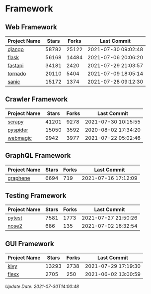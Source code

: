# Framework

## Web Framework
| Project Name | Stars | Forks | Last Commit |
| ------------ | ----- | ----- | ----------- |
| [django](https://github.com/django/django) | 58782 | 25122 | 2021-07-30 09:02:48 |
| [flask](https://github.com/pallets/flask) | 56168 | 14484 | 2021-07-06 20:06:20 |
| [fastapi](https://github.com/tiangolo/fastapi) | 34181 | 2420 | 2021-07-29 21:03:57 |
| [tornado](https://github.com/tornadoweb/tornado) | 20110 | 5404 | 2021-07-09 18:05:14 |
| [sanic](https://github.com/sanic-org/sanic) | 15172 | 1374 | 2021-07-28 09:12:30 |

## Crawler Framework
| Project Name | Stars | Forks | Last Commit |
| ------------ | ----- | ----- | ----------- |
| [scrapy](https://github.com/scrapy/scrapy) | 41201 | 9278 | 2021-07-30 10:15:55 |
| [pyspider](https://github.com/binux/pyspider) | 15050 | 3592 | 2020-08-02 17:34:20 |
| [webmagic](https://github.com/code4craft/webmagic) | 9942 | 3977 | 2021-07-22 05:02:46 |

## GraphQL Framework
| Project Name | Stars | Forks | Last Commit |
| ------------ | ----- | ----- | ----------- |
| [graphene](https://github.com/graphql-python/graphene) | 6694 | 719 | 2021-07-16 17:12:09 |

## Testing Framework
| Project Name | Stars | Forks | Last Commit |
| ------------ | ----- | ----- | ----------- |
| [pytest](https://github.com/pytest-dev/pytest) | 7581 | 1773 | 2021-07-27 21:50:26 |
| [nose2](https://github.com/nose-devs/nose2) | 686 | 135 | 2021-07-02 16:32:54 |

## GUI Framework
| Project Name | Stars | Forks | Last Commit |
| ------------ | ----- | ----- | ----------- |
| [kivy](https://github.com/kivy/kivy) | 13293 | 2738 | 2021-07-29 17:19:30 |
| [flexx](https://github.com/flexxui/flexx) | 2705 | 250 | 2021-06-02 13:00:59 |

*Update Date: 2021-07-30T14:00:48*